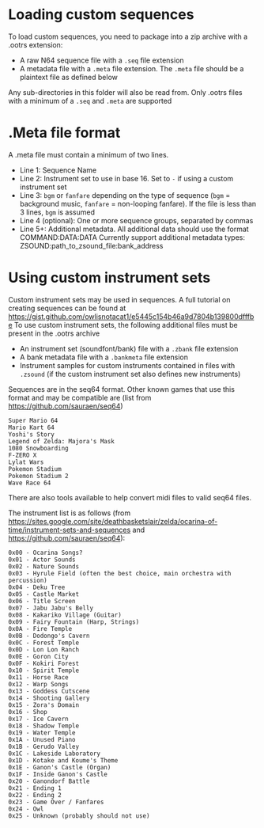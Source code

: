 # Loading custom sequences
To load custom sequences, you need to package into a zip archive with a .ootrs extension: 
  - A raw N64 sequence file with a `.seq` file extension 
  - A metadata file with a `.meta` file extension. The `.meta` file should be a plaintext file as defined below

Any sub-directories in this folder will also be read from. Only .ootrs files with a minimum of a `.seq` and `.meta` are supported

# .Meta file format
A .meta file must contain a minimum of two lines.
  - Line 1: Sequence Name
  - Line 2: Instrument set to use in base 16. Set to `-` if using a custom instrument set
  - Line 3: `bgm` or `fanfare` depending on the type of sequence (`bgm` = background music, `fanfare` = non-looping fanfare). If the file is less than 3 lines, `bgm` is assumed
  - Line 4 (optional): One or more sequence groups, separated by commas
  - Line 5+: Additional metadata. All additional data should use the format COMMAND:DATA:DATA
    Currently support additional metadata types:
    ZSOUND:path_to_zsound_file:bank_address

# Using custom instrument sets
Custom instrument sets may be used in sequences. A full tutorial on creating sequences can be found at https://gist.github.com/owlisnotacat1/e5445c154b46a9d7804b139800dfffbe
To use custom instrument sets, the following additional files must be present in the .ootrs archive
  - An instrument set (soundfont/bank) file with a `.zbank` file extension
  - A bank metadata file with a `.bankmeta` file extension
  - Instrument samples for custom instruments contained in files with `.zsound` (if the custom instrument set also defines new instruments)

Sequences are in the seq64 format. Other known games that use this format and may be compatible are (list from https://github.com/sauraen/seq64)
```
Super Mario 64
Mario Kart 64
Yoshi's Story
Legend of Zelda: Majora's Mask
1080 Snowboarding
F-ZERO X
Lylat Wars
Pokemon Stadium
Pokemon Stadium 2
Wave Race 64
```

There are also tools available to help convert midi files to valid seq64 files.

The instrument list is as follows (from https://sites.google.com/site/deathbasketslair/zelda/ocarina-of-time/instrument-sets-and-sequences and https://github.com/sauraen/seq64):
```
0x00 - Ocarina Songs?
0x01 - Actor Sounds
0x02 - Nature Sounds
0x03 - Hyrule Field (often the best choice, main orchestra with percussion)
0x04 - Deku Tree
0x05 - Castle Market
0x06 - Title Screen
0x07 - Jabu Jabu's Belly
0x08 - Kakariko Village (Guitar)
0x09 - Fairy Fountain (Harp, Strings)
0x0A - Fire Temple
0x0B - Dodongo's Cavern
0x0C - Forest Temple
0x0D - Lon Lon Ranch
0x0E - Goron City
0x0F - Kokiri Forest
0x10 - Spirit Temple
0x11 - Horse Race
0x12 - Warp Songs
0x13 - Goddess Cutscene
0x14 - Shooting Gallery
0x15 - Zora's Domain
0x16 - Shop
0x17 - Ice Cavern
0x18 - Shadow Temple
0x19 - Water Temple
0x1A - Unused Piano
0x1B - Gerudo Valley
0x1C - Lakeside Laboratory
0x1D - Kotake and Koume's Theme
0x1E - Ganon's Castle (Organ)
0x1F - Inside Ganon's Castle
0x20 - Ganondorf Battle
0x21 - Ending 1
0x22 - Ending 2
0x23 - Game Over / Fanfares
0x24 - Owl
0x25 - Unknown (probably should not use)
```
